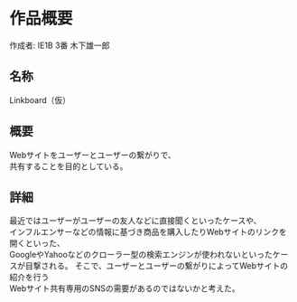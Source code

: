 # 作品概要
作成者: IE1B  3番 木下雄一郎
## 名称
Linkboard（仮）

## 概要
Webサイトをユーザーとユーザーの繋がりで、  
共有することを目的としている。  

## 詳細
最近ではユーザーがユーザーの友人などに直接聞くといったケースや、    
インフルエンサーなどの情報に基づき商品を購入したりWebサイトのリンクを開くといった、  
GoogleやYahooなどのクローラー型の検索エンジンが使われないといったケースが目撃される。
そこで、ユーザーとユーザーの繋がりによってWebサイトの紹介を行う  
Webサイト共有専用のSNSの需要があるのではないかと考えた。